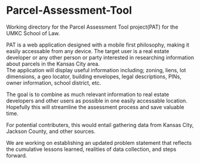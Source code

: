 # Parcel-Assessment-Tool

Working directory for the Parcel Assessment Tool project(PAT) for the UMKC School of Law.

PAT is a web application designed with a mobile first philosophy, making it easily accessable from any device. 
The target user is a real estate developer or any other person or party interested in researching information about parcels in the Kansas City area.  
The application will display useful information including; zoning, liens, lot dimensions, a geo locator, building envelopes, legal descriptions, PINs, owner information, school district, etc.  

The goal is to combine as much relevant information to real estate developers and other users
as possible in one easily accessable location.  Hopefully this will streamline the assessment process
and save valuable time.

For potential contributers, this would entail gathering data from Kansas City, Jackson County, and other sources.  

We are working on establishing an updated problem statement that reflects the cumulative lessons learned, realities of data collection, and steps forward.
